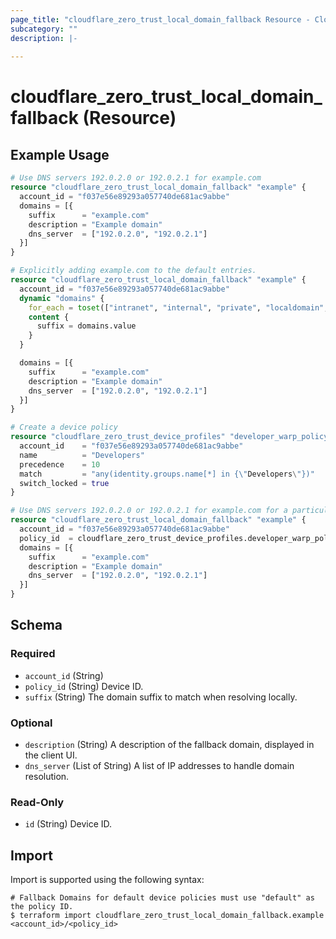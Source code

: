 ```yaml
---
page_title: "cloudflare_zero_trust_local_domain_fallback Resource - Cloudflare"
subcategory: ""
description: |-
  
---
```


# cloudflare_zero_trust_local_domain_fallback (Resource)



## Example Usage

```terraform
# Use DNS servers 192.0.2.0 or 192.0.2.1 for example.com
resource "cloudflare_zero_trust_local_domain_fallback" "example" {
  account_id = "f037e56e89293a057740de681ac9abbe"
  domains = [{
    suffix      = "example.com"
    description = "Example domain"
    dns_server  = ["192.0.2.0", "192.0.2.1"]
  }]
}

# Explicitly adding example.com to the default entries.
resource "cloudflare_zero_trust_local_domain_fallback" "example" {
  account_id = "f037e56e89293a057740de681ac9abbe"
  dynamic "domains" {
    for_each = toset(["intranet", "internal", "private", "localdomain", "domain", "lan", "home", "host", "corp", "local", "localhost", "home.arpa", "invalid", "test"])
    content {
      suffix = domains.value
    }
  }

  domains = [{
    suffix      = "example.com"
    description = "Example domain"
    dns_server  = ["192.0.2.0", "192.0.2.1"]
  }]
}

# Create a device policy
resource "cloudflare_zero_trust_device_profiles" "developer_warp_policy" {
  account_id    = "f037e56e89293a057740de681ac9abbe"
  name          = "Developers"
  precedence    = 10
  match         = "any(identity.groups.name[*] in {\"Developers\"})"
  switch_locked = true
}

# Use DNS servers 192.0.2.0 or 192.0.2.1 for example.com for a particular device policy
resource "cloudflare_zero_trust_local_domain_fallback" "example" {
  account_id = "f037e56e89293a057740de681ac9abbe"
  policy_id  = cloudflare_zero_trust_device_profiles.developer_warp_policy.id
  domains = [{
    suffix      = "example.com"
    description = "Example domain"
    dns_server  = ["192.0.2.0", "192.0.2.1"]
  }]
}
```
<!-- schema generated by tfplugindocs -->
## Schema

### Required

- `account_id` (String)
- `policy_id` (String) Device ID.
- `suffix` (String) The domain suffix to match when resolving locally.

### Optional

- `description` (String) A description of the fallback domain, displayed in the client UI.
- `dns_server` (List of String) A list of IP addresses to handle domain resolution.

### Read-Only

- `id` (String) Device ID.

## Import

Import is supported using the following syntax:

```shell
# Fallback Domains for default device policies must use "default" as the policy ID.
$ terraform import cloudflare_zero_trust_local_domain_fallback.example <account_id>/<policy_id>
```
